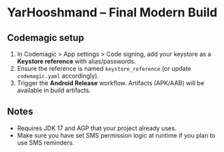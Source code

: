 # YarHooshmand – Final Modern Build

## Codemagic setup
1) In Codemagic > App settings > Code signing, add your keystore as a **Keystore reference** with alias/passwords.
2) Ensure the reference is named `keystore_reference` (or update `codemagic.yaml` accordingly).
3) Trigger the **Android Release** workflow. Artifacts (APK/AAB) will be available in build artifacts.

## Notes
- Requires JDK 17 and AGP that your project already uses.
- Make sure you have set SMS permission logic at runtime if you plan to use SMS reminders.
